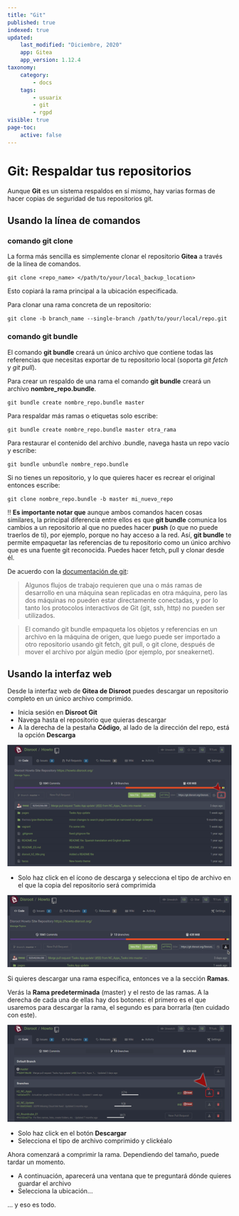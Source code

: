 ```yaml
---
title: "Git"
published: true
indexed: true
updated:
    last_modified: "Diciembre, 2020"
    app: Gitea
    app_version: 1.12.4
taxonomy:
    category:
        - docs
    tags:
        - usuarix
        - git
        - rgpd
visible: true
page-toc:
    active: false
---
```


# Git: Respaldar tus repositorios
Aunque **Git** es un sistema respaldos en sí mismo, hay varias formas de hacer copias de seguridad de tus repositorios git.

## Usando la línea de comandos
### comando git clone
La forma más sencilla es simplemente clonar el repositorio **Gitea** a través de la línea de comandos.

~~~
git clone <repo_name> </path/to/your/local_backup_location>
~~~

Esto copiará la rama principal a la ubicación especificada.

Para clonar una rama concreta de un repositorio:

~~~
git clone -b branch_name --single-branch /path/to/your/local/repo.git
~~~

### comando git bundle
El comando **git bundle** creará un único archivo que contiene todas las referencias que necesitas exportar de tu repositorio local (soporta _git fetch_ y _git pull_).

Para crear un respaldo de una rama el comando **git bundle** creará un archivo **nombre_repo.bundle**.

~~~
git bundle create nombre_repo.bundle master
~~~

Para respaldar más ramas o etiquetas solo escribe:

~~~
git bundle create nombre_repo.bundle master otra_rama
~~~

Para restaurar el contenido del archivo .bundle, navega hasta un repo vacío y escribe:

~~~
git bundle unbundle nombre_repo.bundle
~~~

Si no tienes un repositorio, y lo que quieres hacer es recrear el original entonces escribe:

~~~
git clone nombre_repo.bundle -b master mi_nuevo_repo
~~~

!! **Es importante notar que** aunque ambos comandos hacen cosas similares, la principal diferencia entre ellos es que **git bundle** comunica los cambios a un repositorio al que no puedes hacer **push** (o que no puede traerlos de ti), por ejemplo, porque no hay acceso a la red. Así, **git bundle** te permite empaquetar las referencias de tu repositorio como un único archivo que es una fuente git reconocida. Puedes hacer fetch, pull y clonar desde él.

De acuerdo con la [documentación de git](https://git-scm.com/docs/git-bundle):

> Algunos flujos de trabajo requieren que una o más ramas de desarrollo en una máquina sean replicadas en otra máquina, pero las dos máquinas no pueden estar directamente conectadas, y por lo tanto los protocolos interactivos de Git (git, ssh, http) no pueden ser utilizados.

> El comando git bundle empaqueta los objetos y referencias en un archivo en la máquina de origen, que luego puede ser importado a otro repositorio usando git fetch, git pull, o git clone, después de mover el archivo por algún medio (por ejemplo, por sneakernet).


## Usando la interfaz web
Desde la interfaz web de **Gitea de Disroot** puedes descargar un repositorio completo en un único archivo comprimido.

* Inicia sesión en **Disroot Git**
* Navega hasta el repositorio que quieras descargar
* A la derecha de la pestaña **Código**, al lado de la dirección del repo, está la opción **Descarga**

![](en/git_backup.png)

* Solo haz click en el ícono de descarga y selecciona el tipo de archivo en el que la copia del repositorio será comprimida

![](en/git_backup.gif)

Si quieres descargar una rama específica, entonces ve a la sección **Ramas**.

Verás la **Rama predeterminada** (master) y el resto de las ramas. A la derecha de cada una de ellas hay dos botones: el primero es el que usaremos para descargar la rama, el segundo es para borrarla (ten cuidado con este).

![](en/git_backup_branches.png)

* Solo haz click en el botón **Descargar**
* Selecciona el tipo de archivo comprimido y clickéalo

Ahora comenzará a comprimir la rama. Dependiendo del tamaño, puede tardar un momento.

* A continuación, aparecerá una ventana que te preguntará dónde quieres guardar el archivo
* Selecciona la ubicación...

... y eso es todo.
